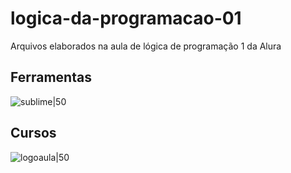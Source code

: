 # logica-da-programacao-01
Arquivos elaborados na aula de lógica de programação 1 da Alura
## Ferramentas
![sublime|50](https://avatars3.githubusercontent.com/u/684879?s=400&amp;v=4)

## Cursos
![logoaula|50](https://www.alura.com.br/assets/api/cursos/logica-programacao-javascript-html.svg)
